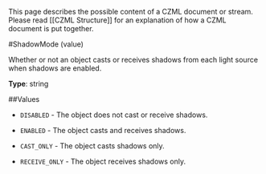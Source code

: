 This page describes the possible content of a CZML document or stream.  Please read [[CZML Structure]] for an explanation of how a CZML document is put together.

#ShadowMode (value)

Whether or not an object casts or receives shadows from each light source when shadows are enabled.

**Type**: string

##Values

* `DISABLED` - The object does not cast or receive shadows.

* `ENABLED` - The object casts and receives shadows.

* `CAST_ONLY` - The object casts shadows only.

* `RECEIVE_ONLY` - The object receives shadows only.

